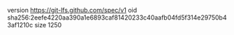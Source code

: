 version https://git-lfs.github.com/spec/v1
oid sha256:2eefe4220aa390a1e6893caf81420233c40aafb04fd5f314e29750b43af1210c
size 1250
